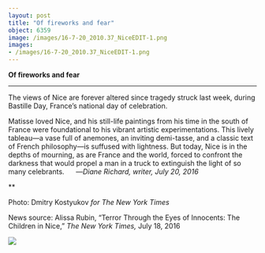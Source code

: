 ```yaml
---
layout: post
title: "Of fireworks and fear"
object: 6359
image: /images/16-7-20_2010.37_NiceEDIT-1.png
images:
- /images/16-7-20_2010.37_NiceEDIT-1.png
---
```

**Of fireworks and fear**

****

The views of Nice are forever altered since tragedy struck last week, during Bastille Day, France’s national day of celebration.

Matisse loved Nice, and his still-life paintings from his time in the south of France were foundational to his vibrant artistic experimentations. This lively tableau—a vase full of anemones, an inviting demi-tasse, and a classic text of French philosophy—is suffused with lightness. But today, Nice is in the depths of mourning, as are France and the world, forced to confront the darkness that would propel a man in a truck to extinguish the light of so many celebrants.     
 —*Diane Richard, writer, July 20, 2016*

**

Photo: Dmitry Kostyukov *for The New York Times*

News source: Alissa Rubin, “Terror Through the Eyes of Innocents: The Children in Nice,” *The New York Times,* July 18, 2016

![]({{siteurl.base}}/images/16-7-20_2010.37_NiceEDIT-1.png)
